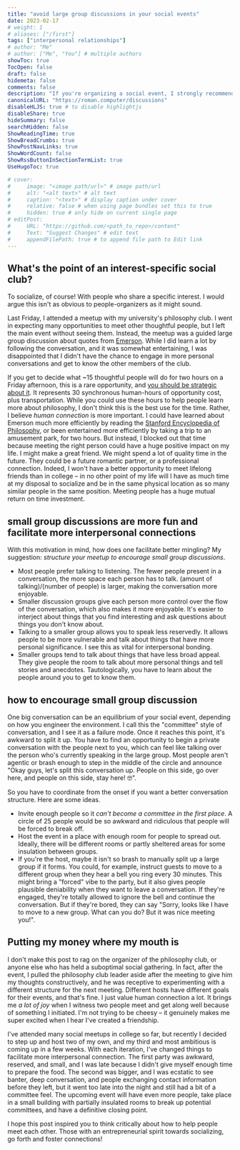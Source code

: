 ```yaml
---
title: "avoid large group discussions in your social events"
date: 2023-02-17
# weight: 1
# aliases: ["/first"]
tags: ["interpersonal relationships"]
# author: "Me"
# author: ["Me", "You"] # multiple authors
showToc: true
TocOpen: false
draft: false
hidemeta: false
comments: false
description: "If you're organizing a social event, I strongly recommend that you structure it in a way that encourages small group discussions over large ones."
canonicalURL: "https://roman.computer/discussions"
disableHLJS: true # to disable highlightjs
disableShare: true
hideSummary: false
searchHidden: false
ShowReadingTime: true
ShowBreadCrumbs: true
ShowPostNavLinks: true
ShowWordCount: false
ShowRssButtonInSectionTermList: true
UseHugoToc: true

# cover:
#     image: "<image path/url>" # image path/url
#     alt: "<alt text>" # alt text
#     caption: "<text>" # display caption under cover
#     relative: false # when using page bundles set this to true
#     hidden: true # only hide on current single page
# editPost:
#     URL: "https://github.com/<path_to_repo>/content"
#     Text: "Suggest Changes" # edit text
#     appendFilePath: true # to append file path to Edit link
---
```


## What's the point of an interest-specific social club?

To socialize, of course! With people who share a specific interest. I would argue this isn't as obvious to people-organizers as it might sound.

Last Friday, I attended a meetup with my university's philosophy club. I went in expecting many opportunities to meet other thoughtful people, but I left the main event without seeing them. Instead, the meetup was a guided large group discussion about quotes from [Emerson](https://en.wikipedia.org/wiki/Ralph_Waldo_Emerson). While I did learn a lot by following the conversation, and it was somewhat entertaining, I was disappointed that I didn't have the chance to engage in more personal conversations and get to know the other members of the club.

If you get to decide what ~15 thoughtful people will do for two hours on a Friday afternoon, this is a rare opportunity, and [you should be strategic about it](https://www.lesswrong.com/posts/PBRWb2Em5SNeWYwwB/humans-are-not-automatically-strategic). It represents 30 synchronous human-hours of opportunity cost, plus transportation. While you could use these hours to help people learn more about philosophy, I don't think this is the best use for the time. Rather, I believe *human connection* is more important. I could have learned about Emerson much more efficiently by reading the [Stanford Encyclopedia of Philosophy](https://plato.stanford.edu/entries/emerson/), or been entertained more efficiently by taking a trip to an amusement park, for two hours. But instead, I blocked out that time because meeting the right person could have a huge positive impact on my life. I might make a great friend. We might spend a lot of quality time in the future. They could be a future romantic partner, or a professional connection. Indeed, I won't have a better opportunity to meet lifelong friends than in college – in no other point of my life will I have as much time at my disposal to socialize and be in the same physical location as so many similar people in the same position. Meeting people has a huge mutual return on time investment.

## small group discussions are more fun and facilitate more interpersonal connections

With this motivation in mind, how does one facilitate better mingling? My suggestion: *structure your meetup to encourage small group discussions*.

- Most people prefer talking to listening. The fewer people present in a conversation, the more space each person has to talk. (amount of talking)/(number of people) is larger, making the conversation more enjoyable.
- Smaller discussion groups give each person more control over the flow of the conversation, which also makes it more enjoyable. It's easier to interject about things that you find interesting and ask questions about things you don't know about.
- Talking to a smaller group allows you to speak less reservedly. It allows people to be more vulnerable and talk about things that have more personal significance. I see this as vital for interpersonal bonding.
- Smaller groups tend to talk about things that have less broad appeal. They give people the room to talk about more personal things and tell stories and anecdotes. Tautologically, you have to learn about the people around you to get to know them.

## how to encourage small group discussion

One big conversation can be an equilibrium of your social event, depending on how you engineer the environment. I call this the "committee" style of conversation, and I see it as a failure mode. Once it reaches this point, it's awkward to split it up. You have to find an opportunity to begin a private conversation with the people next to you, which can feel like talking over the person who's currently speaking in the large group. Most people aren't agentic or brash enough to step in the middle of the circle and announce "Okay guys, let's split this conversation up. People on this side, go over here, and people on this side, stay here! 🤓".

So you have to coordinate from the onset if you want a better conversation structure. Here are some ideas.

- Invite enough people so it *can't become a committee in the first place*. A circle of 25 people would be so awkward and ridiculous that people will be forced to break off.
- Host the event in a place with enough room for people to spread out. Ideally, there will be different rooms or partly sheltered areas for some insulation between groups.
- If you're the host, maybe it isn't so brash to manually split up a large group if it forms. You could, for example, instruct guests to move to a different group when they hear a bell you ring every 30 minutes. This might bring a "forced" vibe to the party, but it also gives people plausible deniability when they want to leave a conversation. If they're engaged, they're totally allowed to ignore the bell and continue the conversation. But if they're bored, they can say "Sorry, looks like I have to move to a new group. What can you do? But it was nice meeting you!".

## Putting my money where my mouth is

I don't make this post to rag on the organizer of the philosophy club, or anyone else who has held a suboptimal social gathering. In fact, after the event, I pulled the philosophy club leader aside after the meeting to give him my thoughts constructively, and he was receptive to experimenting with a different structure for the next meeting. Different hosts have different goals for their events, and that's fine. I just value human connection a lot. It brings me *a lot of joy* when I witness two people meet and get along well because of something I initiated. I'm not trying to be cheesy – it genuinely makes me super excited when I hear I've created a friendship.

I've attended many social meetups in college so far, but recently I decided to step up and host two of my own, and my third and most ambitious is coming up in a few weeks. With each iteration, I've changed things to facilitate more interpersonal connection. The first party was awkward, reserved, and small, and I was late because I didn't give myself enough time to prepare the food. The second was bigger, and I was ecstatic to see banter, deep conversation, and people exchanging contact information before they left, but it went too late into the night and still had a bit of a committee feel. The upcoming event will have even more people, take place in a small building with partially insulated rooms to break up potential committees, and have a definitive closing point.

I hope this post inspired you to think critically about how to help people meet each other. Those with an entrepreneurial spirit towards socializing, go forth and foster connections!